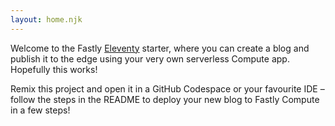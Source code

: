```yaml
---
layout: home.njk
---
```


Welcome to the Fastly [Eleventy](https://www.11ty.dev/) starter, where you can create a blog and publish it to the edge using your very own serverless Compute app. Hopefully this works! 

Remix this project and open it in a GitHub Codespace or your favourite IDE – follow the steps in the README to deploy your new blog to Fastly Compute in a few steps!
